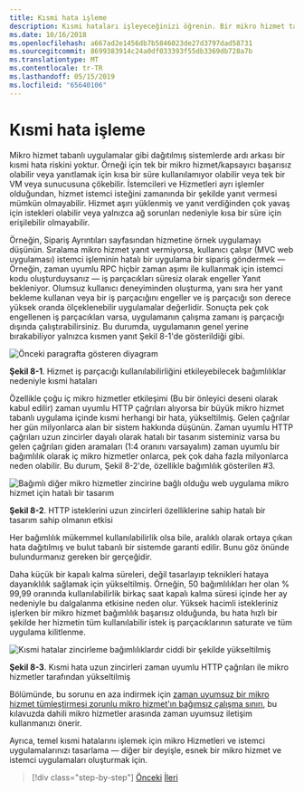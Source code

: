 ```yaml
---
title: Kısmi hata işleme
description: Kısmi hataları işleyeceğinizi öğrenin. Bir mikro hizmet tam olarak işlevsel olmayabilir ancak yine de bazı faydalı bir iş yapmanız mümkün olabilir.
ms.date: 10/16/2018
ms.openlocfilehash: a667ad2e1456db7b5846023de27d3797dad58731
ms.sourcegitcommit: 8699383914c24a0df033393f55db3369db728a7b
ms.translationtype: MT
ms.contentlocale: tr-TR
ms.lasthandoff: 05/15/2019
ms.locfileid: "65640106"
---
```

# <a name="handle-partial-failure"></a>Kısmi hata işleme

Mikro hizmet tabanlı uygulamalar gibi dağıtılmış sistemlerde ardı arkası bir kısmi hata riskini yoktur. Örneği için tek bir mikro hizmet/kapsayıcı başarısız olabilir veya yanıtlamak için kısa bir süre kullanılamıyor olabilir veya tek bir VM veya sunucusuna çökebilir. İstemcileri ve Hizmetleri ayrı işlemler olduğundan, hizmet istemci isteğini zamanında bir şekilde yanıt vermesi mümkün olmayabilir. Hizmet aşırı yüklenmiş ve yanıt verdiğinden çok yavaş için istekleri olabilir veya yalnızca ağ sorunları nedeniyle kısa bir süre için erişilebilir olmayabilir.

Örneğin, Sipariş Ayrıntıları sayfasından hizmetine örnek uygulamayı düşünün. Sıralama mikro hizmet yanıt vermiyorsa, kullanıcı çalışır (MVC web uygulaması) istemci işleminin hatalı bir uygulama bir sipariş göndermek — Örneğin, zaman uyumlu RPC hiçbir zaman aşımı ile kullanmak için istemci kodu oluşturduysanız — iş parçacıkları süresiz olarak engeller Yanıt bekleniyor. Olumsuz kullanıcı deneyiminden oluşturma, yanı sıra her yanıt bekleme kullanan veya bir iş parçacığını engeller ve iş parçacığı son derece yüksek oranda ölçeklenebilir uygulamalar değerlidir. Sonuçta pek çok engellenen iş parçacıkları varsa, uygulamanın çalışma zamanı iş parçacığı dışında çalıştırabilirsiniz. Bu durumda, uygulamanın genel yerine bırakabiliyor yalnızca kısmen yanıt Şekil 8-1'de gösterildiği gibi.

![Önceki paragrafta gösteren diyagram](./media/image1.png)

**Şekil 8-1**. Hizmet iş parçacığı kullanılabilirliğini etkileyebilecek bağımlılıklar nedeniyle kısmi hataları

Özellikle çoğu iç mikro hizmetler etkileşimi (Bu bir önleyici deseni olarak kabul edilir) zaman uyumlu HTTP çağrıları alıyorsa bir büyük mikro hizmet tabanlı uygulama içinde kısmi herhangi bir hata, yükseltilmiş. Gelen çağrılar her gün milyonlarca alan bir sistem hakkında düşünün. Zaman uyumlu HTTP çağrıları uzun zincirler dayalı olarak hatalı bir tasarım sisteminiz varsa bu gelen çağrıları giden aramaları (1:4 oranını varsayalım) zaman uyumlu bir bağımlılık olarak iç mikro hizmetler onlarca, pek çok daha fazla milyonlarca neden olabilir. Bu durum, Şekil 8-2'de, özellikle bağımlılık gösterilen \#3.

![Bağımlı diğer mikro hizmetler zincirine bağlı olduğu web uygulama mikro hizmet için hatalı bir tasarım](./media/image2.png)

**Şekil 8-2**. HTTP isteklerini uzun zincirleri özelliklerine sahip hatalı bir tasarım sahip olmanın etkisi

Her bağımlılık mükemmel kullanılabilirlik olsa bile, aralıklı olarak ortaya çıkan hata dağıtılmış ve bulut tabanlı bir sistemde garanti edilir. Bunu göz önünde bulundurmanız gereken bir gerçeğidir.

Daha küçük bir kapalı kalma süreleri, değil tasarlayıp teknikleri hataya dayanıklılık sağlamak için yükseltilmiş. Örneğin, 50 bağımlılıkları her olan % 99,99 oranında kullanılabilirlik birkaç saat kapalı kalma süresi içinde her ay nedeniyle bu dalgalanma etkisine neden olur. Yüksek hacimli istekleriniz işlerken bir mikro hizmet bağımlılık başarısız olduğunda, bu hata hızlı bir şekilde her hizmetin tüm kullanılabilir istek iş parçacıklarının saturate ve tüm uygulama kilitlenme.

![Kısmi hatalar zincirleme bağımlılıklardır ciddi bir şekilde yükseltilmiş](./media/image3.png)

**Şekil 8-3**. Kısmi hata uzun zincirleri zaman uyumlu HTTP çağrıları ile mikro hizmetler tarafından yükseltilmiş

Bölümünde, bu sorunu en aza indirmek için [zaman uyumsuz bir mikro hizmet tümleştirmesi zorunlu mikro hizmet'ın bağımsız çalışma sınırı](../architect-microservice-container-applications/communication-in-microservice-architecture.md#asynchronous-microservice-integration-enforces-microservices-autonomy), bu kılavuzda dahili mikro hizmetler arasında zaman uyumsuz iletişim kullanmanızı önerir.

Ayrıca, temel kısmi hatalarını işlemek için mikro Hizmetleri ve istemci uygulamalarınızı tasarlama — diğer bir deyişle, esnek bir mikro hizmet ve istemci uygulamaları oluşturmak için.

>[!div class="step-by-step"]
>[Önceki](index.md)
>[İleri](partial-failure-strategies.md)
